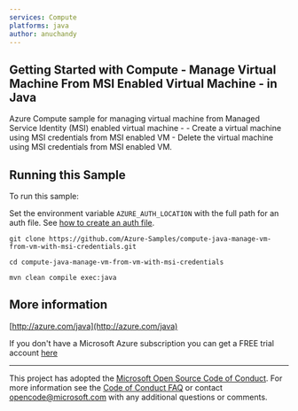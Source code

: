 ```yaml
---
services: Compute
platforms: java
author: anuchandy
---
```


## Getting Started with Compute - Manage Virtual Machine From MSI Enabled Virtual Machine - in Java ##


  Azure Compute sample for managing virtual machine from Managed Service Identity (MSI) enabled virtual machine -
    - Create a virtual machine using MSI credentials from MSI enabled VM
    - Delete the virtual machine using MSI credentials from MSI enabled VM.
 

## Running this Sample ##

To run this sample:

Set the environment variable `AZURE_AUTH_LOCATION` with the full path for an auth file. See [how to create an auth file](https://github.com/Azure/azure-sdk-for-java/blob/master/AUTH.md).

    git clone https://github.com/Azure-Samples/compute-java-manage-vm-from-vm-with-msi-credentials.git

    cd compute-java-manage-vm-from-vm-with-msi-credentials

    mvn clean compile exec:java

## More information ##

[http://azure.com/java](http://azure.com/java)

If you don't have a Microsoft Azure subscription you can get a FREE trial account [here](http://go.microsoft.com/fwlink/?LinkId=330212)

---

This project has adopted the [Microsoft Open Source Code of Conduct](https://opensource.microsoft.com/codeofconduct/). For more information see the [Code of Conduct FAQ](https://opensource.microsoft.com/codeofconduct/faq/) or contact [opencode@microsoft.com](mailto:opencode@microsoft.com) with any additional questions or comments.